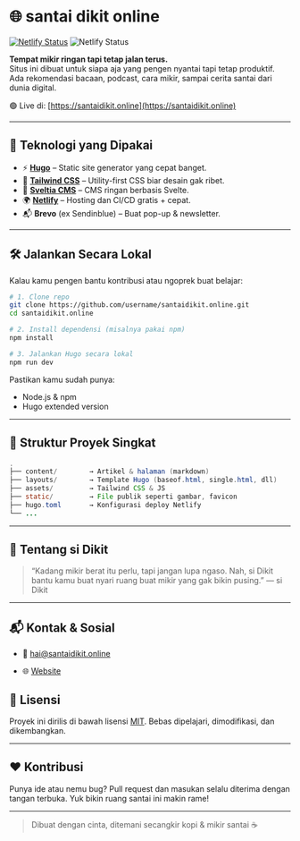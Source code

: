 # 🌐 santai dikit online

[![Netlify Status](https://api.netlify.com/api/v1/badges/675a6ea3-33c0-48d1-871a-958dd4738c1a/deploy-status)](https://app.netlify.com/projects/santaidikit-online/deploys)
![Netlify Status](https://api.netlify.com/api/v1/badges/675a6ea3-33c0-48d1-871a-958dd4738c1a/deploy-status?branch=dev)


**Tempat mikir ringan tapi tetap jalan terus.**  
Situs ini dibuat untuk siapa aja yang pengen nyantai tapi tetap produktif. Ada rekomendasi bacaan, podcast, cara mikir, sampai cerita santai dari dunia digital.

🟢 Live di: [https://santaidikit.online](https://santaidikit.online)

---

## 🚀 Teknologi yang Dipakai

- ⚡ **[Hugo](https://gohugo.io/)** – Static site generator yang cepat banget.
- 🎨 **[Tailwind CSS](https://tailwindcss.com/)** – Utility-first CSS biar desain gak ribet.
- 🧠 **[Sveltia CMS](https://github.com/dirkfabisch/sveltia-cms)** – CMS ringan berbasis Svelte.
- 🌍 **[Netlify](https://www.netlify.com/)** – Hosting dan CI/CD gratis + cepat.
- 📬 **Brevo** (ex Sendinblue) – Buat pop-up & newsletter.

---

## 🛠️ Jalankan Secara Lokal

Kalau kamu pengen bantu kontribusi atau ngoprek buat belajar:

```bash
# 1. Clone repo
git clone https://github.com/username/santaidikit.online.git
cd santaidikit.online

# 2. Install dependensi (misalnya pakai npm)
npm install

# 3. Jalankan Hugo secara lokal
npm run dev
```
Pastikan kamu sudah punya:

- Node.js & npm
- Hugo extended version

---

## 📁 Struktur Proyek Singkat

```java
.
├── content/        → Artikel & halaman (markdown)
├── layouts/        → Template Hugo (baseof.html, single.html, dll)
├── assets/         → Tailwind CSS & JS
├── static/         → File publik seperti gambar, favicon
├── hugo.toml       → Konfigurasi deploy Netlify
└── ...
```

---

## 🙋 Tentang si Dikit

> “Kadang mikir berat itu perlu, tapi jangan lupa ngaso.
> Nah, si Dikit bantu kamu buat nyari ruang buat mikir yang gak bikin pusing.”
> — si Dikit

---

## 📬 Kontak & Sosial

- 📧 [hai@santaidikit.online](mailto:hai@santaidikit.online)

- 🌐 [Website](https://santaidikit.online)

## 📄 Lisensi

Proyek ini dirilis di bawah lisensi [MIT](LICENSE). Bebas dipelajari, dimodifikasi, dan dikembangkan.

---

## ❤️ Kontribusi

Punya ide atau nemu bug?
Pull request dan masukan selalu diterima dengan tangan terbuka. Yuk bikin ruang santai ini makin rame!

---

> Dibuat dengan cinta, ditemani secangkir kopi & mikir santai ☕
